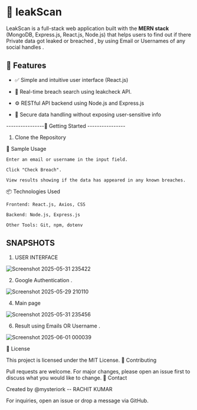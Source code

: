
# 🔐 leakScan 

LeakScan is a full-stack web application built with the **MERN stack** (MongoDB, Express.js, React.js, Node.js) that helps users to find out if there Private data got leaked or breached , by using Email or Usernames of any social handles .
## 📌 Features

- ✅ Simple and intuitive user interface (React.js)
  
- 🔎 Real-time breach search using leakcheck API.
  
- ⚙️ RESTful API backend using Node.js and Express.js
  
- 🔐 Secure data handling without exposing user-sensitive info


----------------🚀 Getting Started ----------------

 1. Clone the Repository

🧪 Sample Usage

    Enter an email or username in the input field.

    Click "Check Breach".

    View results showing if the data has appeared in any known breaches.

📦 Technologies Used

    Frontend: React.js, Axios, CSS

    Backend: Node.js, Express.js

    Other Tools: Git, npm, dotenv

##  SNAPSHOTS 

1. USER INTERFACE

![Screenshot 2025-05-31 235422](https://github.com/user-attachments/assets/d8a0b5b3-38ad-42ee-ac8f-cf7af59f9e54)


2. Google Authentication .
   
![Screenshot 2025-05-29 210110](https://github.com/user-attachments/assets/f0edd20e-251a-4cdd-99a1-2a8416c8ffc7)

4. Main page
   
![Screenshot 2025-05-31 235456](https://github.com/user-attachments/assets/fce4d8d4-be5f-484a-acd6-ed28aed22f72)


6. Result using Emails OR Username .

![Screenshot 2025-06-01 000039](https://github.com/user-attachments/assets/22ce733f-2db6-4bd2-aa8c-9c076bb7f9f0)




📄 License

This project is licensed under the MIT License.
🤝 Contributing

Pull requests are welcome. For major changes, please open an issue first to discuss what you would like to change.
📧 Contact

Created by @mysteriork -- RACHIT KUMAR

For inquiries, open an issue or drop a message via GitHub.
